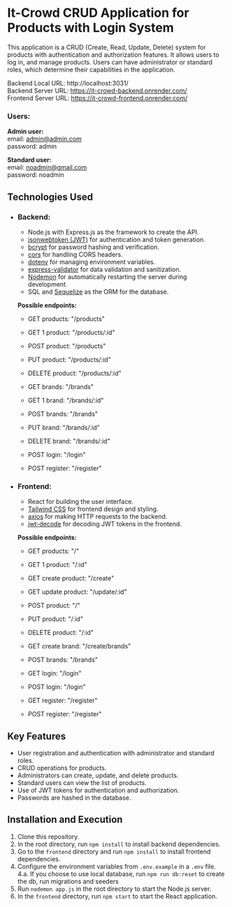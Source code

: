 # It-Crowd CRUD Application for Products with Login System

This application is a CRUD (Create, Read, Update, Delete) system for products with authentication and authorization features. It allows users to log in, and manage products. Users can have administrator or standard roles, which determine their capabilities in the application.

Backend Local URL: http://localhost:3031/ <br> 
Backend Server URL: https://it-crowd-backend.onrender.com/ <br>
Frontend Server URL: https://it-crowd-frontend.onrender.com/ <br>

### Users:
**Admin user:** <br>
email: admin@admin.com <br>
password: admin <br>

**Standard user:** <br>
email: noadmin@gmail.com <br>
password: noadmin <br>

## Technologies Used

- ### Backend:
  - Node.js with Express.js as the framework to create the API.
  - [jsonwebtoken (JWT)](https://www.npmjs.com/package/jsonwebtoken) for authentication and token generation.
  - [bcrypt](https://www.npmjs.com/package/bcrypt) for password hashing and verification.
  - [cors](https://www.npmjs.com/package/cors) for handling CORS headers.
  - [dotenv](https://www.npmjs.com/package/dotenv) for managing environment variables.
  - [express-validator](https://www.npmjs.com/package/express-validator) for data validation and sanitization.
  - [Nodemon](https://www.npmjs.com/package/nodemon) for automatically restarting the server during development.
  - SQL and [Sequelize](https://sequelize.org/) as the ORM for the database.
  
  **Possible endpoints:**
  - GET products: "/products"
  - GET 1 product: "/products/:id"
  - POST product: "/products"
  - PUT product: "/products/:id"
  - DELETE product: "/products/:id"

  - GET brands: "/brands"
  - GET 1 brand: "/brands/:id"
  - POST brands: "/brands"
  - PUT brand: "/brands/:id"
  - DELETE brand: "/brands/:id"

  - POST login: "/login"
  - POST register: "/register"

- ### Frontend:
  - React for building the user interface.
  - [Tailwind CSS](https://tailwindcss.com/) for frontend design and styling.
  - [axios](https://axios-http.com/) for making HTTP requests to the backend.
  - [jwt-decode](https://www.npmjs.com/package/jwt-decode) for decoding JWT tokens in the frontend.

  **Possible endpoints:**
  - GET products: "/"
  - GET 1 product: "/:id"
  - GET create product: "/create"
  - GET update product: "/update/:id"
  - POST product: "/"
  - PUT product: "/:id"
  - DELETE product: "/:id"

  - GET create brand: "/create/brands"
  - POST brands: "/brands"

  - GET login: "/login"
  - POST login: "/login"

  - GET register: "/register"
  - POST register: "/register"

## Key Features

- User registration and authentication with administrator and standard roles.
- CRUD operations for products.
- Administrators can create, update, and delete products.
- Standard users can view the list of products.
- Use of JWT tokens for authentication and authorization.
- Passwords are hashed in the database.

## Installation and Execution

1. Clone this repository.
2. In the root directory, run `npm install` to install backend dependencies.
3. Go to the `frontend` directory and run `npm install` to install frontend dependencies.
4. Configure the environment variables from `.env.example` in a `.env` file. <br>
  4.a. If you choose to use local database, run `npm run db:reset` to create the db, run migrations and seeders
5. Run `nodemon app.js` in the root directory to start the Node.js server.
6. In the `frontend` directory, run `npm start` to start the React application.
